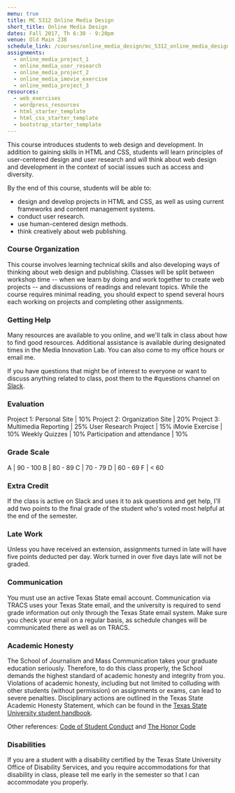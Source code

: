 ```yaml
---
menu: true
title: MC 5312 Online Media Design
short_title: Online Media Design
dates: Fall 2017, Th 6:30 - 9:20pm
venue: Old Main 238
schedule_link: /courses/online_media_design/mc_5312_online_media_design_schedule_fall2017.html
assignments:
  - online_media_project_1
  - online_media_user_research
  - online_media_project_2
  - online_media_imovie_exercise
  - online_media_project_3
resources:
  - web_exercises
  - wordpress_resources
  - html_starter_template
  - html_css_starter_template
  - bootstrap_starter_template
---
```


This course introduces students to web design and development. In addition to gaining skills in HTML and CSS, students will learn principles of user-centered design and user research and will think about web design and development in the context of social issues such as access and diversity.

By the end of this course, students will be able to:

- design and develop projects in HTML and CSS, as well as using current frameworks and content management systems.
- conduct user research.
- use human-centered design methods.
- think creatively about web publishing.

### Course Organization

This course involves learning technical skills and also developing ways of thinking about web design and publishing. Classes will be split between workshop time -- when we learn by doing and work together to create web projects -- and discussions of readings and relevant topics. While the course requires minimal reading, you should expect to spend several hours each working on projects and completing other assignments.

### Getting Help

Many resources are available to you online, and we'll talk in class about how to find good resources. Additional assistance is available during designated times in the Media Innovation Lab. You can also come to my office hours or email me.

If you have questions that might be of interest to everyone or want to discuss anything related to class, post them to the #questions channel on  [Slack](https://mc5312fall2017.slack.com).

### Evaluation

Project 1: Personal Site | 10%
Project 2: Organization Site | 20%
Project 3: Multimedia Reporting | 25%
User Research Project | 15%
iMovie Exercise | 10%
Weekly Quizzes | 10%
Participation and attendance | 10%

### Grade Scale

A | 90 - 100
B | 80 - 89
C | 70 - 79
D | 60 - 69
F | < 60

### Extra Credit

If the class is active on Slack and uses it to ask questions and get help, I'll add two points to the final grade of the student who's voted most helpful at the end of the semester.

### Late Work

Unless you have received an extension, assignments turned in late will have five points deducted per day. Work turned in over five days late will not be graded.

### Communication

You must use an active Texas State email account. Communication via TRACS uses your Texas State email, and the university is required to send grade information out only through the Texas State email system. Make sure you check your email on a regular basis, as schedule changes will be communicated there as well as on TRACS.

### Academic Honesty

The School of Journalism and Mass Communication takes your graduate education seriously. Therefore, to do this class properly, the School demands the highest standard of academic honesty and integrity from you. Violations of academic honesty, including but not limited to colluding with other students (without permission) on assignments or exams, can lead to severe penalties. Disciplinary actions are outlined in the Texas State Academic Honesty Statement, which can be found in the [Texas State University student handbook](http://www.dos.txstate.edu/handbook.html).

Other references: [Code of Student Conduct](http://www.dos.txstate.edu/handbook/rules/cosc.html) and [The Honor Code](http://www.txstate.edu/honorcodecouncil/Academic-Integrity.html)

### Disabilities

If you are a student with a disability certified by the Texas State University Office of Disability Services, and you require accommodations for that disability in class, please tell me early in the semester so that I can accommodate you properly.
